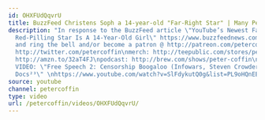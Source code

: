 ```yaml
---
id: OHXFUdQqvrU
title: BuzzFeed Christens Soph a 14-year-old "Far-Right Star" | Many Peters⁵⁵
description: "In response to the BuzzFeed article \"YouTube’s Newest Far-Right, Foul-Mouthed,
  Red-Pilling Star Is A 14-Year-Old Girl\" https://www.buzzfeednews.com/article/josephbernstein/youtubes-newest-far-right-foul-mouthed-red-pilling-star-is\nsubscribe
  and ring the bell and/or become a patron @ http://patreon.com/petercoffin\n\nfollow:
  http://twitter.com/petercoffin\nmerch: http://teepublic.com/stores/peter-coffin?ref_id=6134\nbook:
  http://amzn.to/32aT4FJ\npodcast: http://brew.com/shows/peter-coffin\n\n\n*****************\n\n-~-~~-~~~-~~-~-\nNEW
  VIDEO: \"Free Speech 2: Censorship Boogaloo (Infowars, Steven Crowder) | Very Important
  Docs²³\" \nhttps://www.youtube.com/watch?v=SlFdykutQ0g&list=PL9oHQnEByWyXObkJN9YYQS9hxBjpN8RLG\n-~-~~-~~~-~~-~-"
source: youtube
channel: petercoffin
type: video
url: /petercoffin/videos/OHXFUdQqvrU/
---
```

